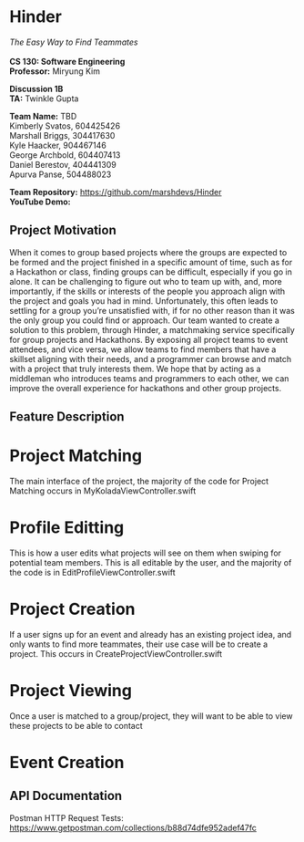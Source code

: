
# Hinder
*The Easy Way to Find Teammates*<br><br>
**CS 130: Software Engineering**<br>
**Professor:** Miryung Kim<br>

**Discussion 1B**<br>
**TA:** Twinkle Gupta<br>

**Team Name:** TBD<br>
Kimberly Svatos, 604425426<br>
Marshall Briggs, 304417630<br>
Kyle Haacker, 904467146<br>
George Archbold, 604407413<br>
Daniel Berestov, 404441309<br>
Apurva Panse, 504488023<br>

**Team Repository:** https://github.com/marshdevs/Hinder<br>
**YouTube Demo:**

## Project Motivation
When it comes to group based projects where the groups are expected to be formed and the project finished in a specific amount of time, such as for a Hackathon or class, finding groups can be difficult, especially if you go in alone. It can be challenging to figure out who to team up with, and, more importantly, if the skills or interests of the people you approach align with the project and goals you had in mind. Unfortunately, this often leads to settling for a group you’re unsatisfied with, if for no other reason than it was the only group you could find or approach. Our team wanted to create a solution to this problem, through Hinder, a matchmaking service specifically for group projects and Hackathons. By exposing all project teams to event attendees, and vice versa, we allow teams to find members that have a skillset aligning with their needs, and a programmer can browse and match with a project that truly interests them. We hope that by acting as a middleman who introduces teams and programmers to each other, we can improve the overall experience for hackathons and other group projects.<br>

## Feature Description 
# Project Matching
The main interface of the project, the majority of the code for Project Matching occurs in MyKoladaViewController.swift
# Profile Editting
This is how a user edits what projects will see on them when swiping for potential team members. This is all editable by the user, and the majority of the code is in EditProfileViewController.swift
# Project Creation
If a user signs up for an event and already has an existing project idea, and only wants to find more teammates, their use case will be to create a project. This occurs in CreateProjectViewController.swift
# Project Viewing
Once a user is matched to a group/project, they will want to be able to view these projects to be able to contact 
# Event Creation


## API Documentation

Postman HTTP Request Tests: https://www.getpostman.com/collections/b88d74dfe952adef47fc
